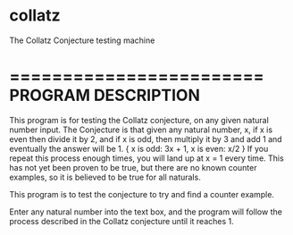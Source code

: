 # collatz
The Collatz Conjecture testing machine

========================
PROGRAM DESCRIPTION
========================

This program is for testing the Collatz conjecture, on any given natural number input.
The Conjecture is that given any natural number, x, if x is even then divide it by 2, and if x is odd, then multiply it by 3 and add 1 and eventually the answer will be 1.
{
  x is odd: 3x + 1,
  x is even: x/2
}
If you repeat this process enough times, you will land up at x = 1 every time.
This has not yet been proven to be true, but there are no known counter examples, so it is believed to be true for all naturals.

This program is to test the conjecture to try and find a counter example.

Enter any natural number into the text box, and the program will follow the process described in the Collatz conjecture until it reaches 1.
